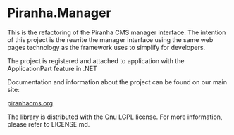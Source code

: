 ﻿Piranha.Manager
===============
This is the refactoring of the Piranha CMS manager interface. The intention
of this project is the rewrite the manager interface using the same web pages
technology as the framework uses to simplify for developers.

The project is registered and attached to application with the ApplicationPart
feature in .NET 

Documentation and information about the project can be found on our main site:

<a href="http://www.piranhacms.org">piranhacms.org</a>

The library is distributed with the Gnu LGPL license. For more information, 
please refer to LICENSE.md.